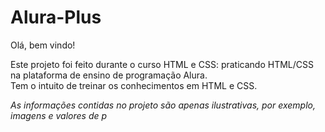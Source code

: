# Alura-Plus

Olá, bem vindo!

Este projeto foi feito durante o curso HTML e CSS: praticando HTML/CSS na plataforma de ensino de programação Alura.  
Tem o intuito de treinar os conhecimentos em HTML e CSS.

*As informações contidas no projeto são apenas ilustrativas, por exemplo, imagens e valores de p*
